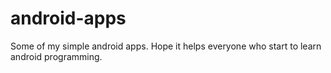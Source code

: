 # android-apps

Some of my simple android apps. Hope it helps everyone who start to learn android programming.
